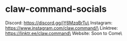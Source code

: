 # claw-command-socials

Discord: https://discord.gg/jY6MzqBrTu\
Instagram: https://www.instagram.com/claw.command/\
Linktree: https://linktr.ee/claw.command\
Website: Soon to Come\
